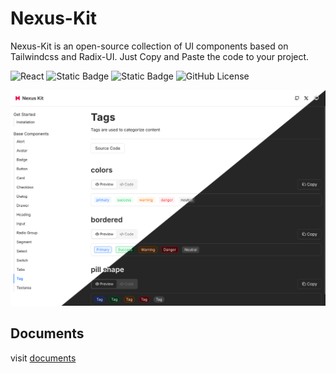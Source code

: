 # Nexus-Kit

Nexus-Kit is an open-source collection of UI components based on Tailwindcss and Radix-UI. Just Copy and Paste the code to your project.

![React](https://img.shields.io/badge/React-20232A?style=flat-square&logo=react&logoColor=61DAFB) ![Static Badge](https://img.shields.io/badge/Radix_UI-2F3337?style=flat-square) ![Static Badge](https://img.shields.io/badge/Tailwind-v4-38BDF8%3Flogo%3Dtailwindcss?style=flat-square) ![GitHub License](https://img.shields.io/github/license/CiroLee/nexus-kit?style=flat-square)

<img src="./images/demo-image.png" alt="demo" style="max-height:540px; object-fit:fit" />

## Documents

visit [documents](https://nexus-kit.vercel.app/)
